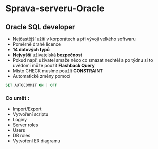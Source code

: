 # Sprava-serveru-Oracle

## Oracle SQL developer 
- Nejčastější užití v korporátech a při vývoji velkého softwaru
- Poměrně drahé licence
- **14 datových typů**
- **Nejvyšší** uživatelská **bezpečnost**
- Pokud např. uživatel smaže něco co smazat nechtěl a po týdnu si to uvědomí může použít **Flashback Query**
- Místo CHECK musíme použít **CONSTRAINT**
- Automatické změny pomocí
```SQL
SET AUTOCOMMIT ON | OFF
```

### Co umět :
- Import/Export
- Vytvoření scriptu
- Loginy
- Server roles
- Users
- DB roles
- Vytvoření ER diagramu
